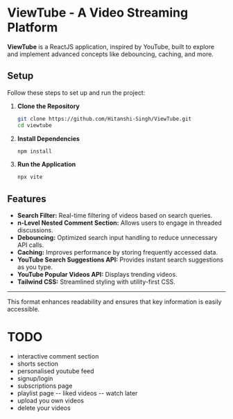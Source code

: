 
# **ViewTube - A Video Streaming Platform**

**ViewTube** is a ReactJS application, inspired by YouTube, built to explore and implement advanced concepts like debouncing, caching, and more.

## **Setup**

Follow these steps to set up and run the project:

1. **Clone the Repository**

   ```bash
   git clone https://github.com/Hitanshi-Singh/ViewTube.git
   cd viewtube
   ```

2. **Install Dependencies**

   ```bash
   npm install
   ```

3. **Run the Application**

   ```bash
   npx vite
   ```

## **Features**

- **Search Filter:** Real-time filtering of videos based on search queries.
- **n-Level Nested Comment Section:** Allows users to engage in threaded discussions.
- **Debouncing:** Optimized search input handling to reduce unnecessary API calls.
- **Caching:** Improves performance by storing frequently accessed data.
- **YouTube Search Suggestions API:** Provides instant search suggestions as you type.
- **YouTube Popular Videos API:** Displays trending videos.
- **Tailwind CSS:** Streamlined styling with utility-first CSS.

---

This format enhances readability and ensures that key information is easily accessible.

# TODO

- interactive comment section
- shorts section
- personalised youtube feed
- signup/login
- subscriptions page
- playlist page
 -- liked videos
 -- watch later
- upload you own videos
- delete your videos